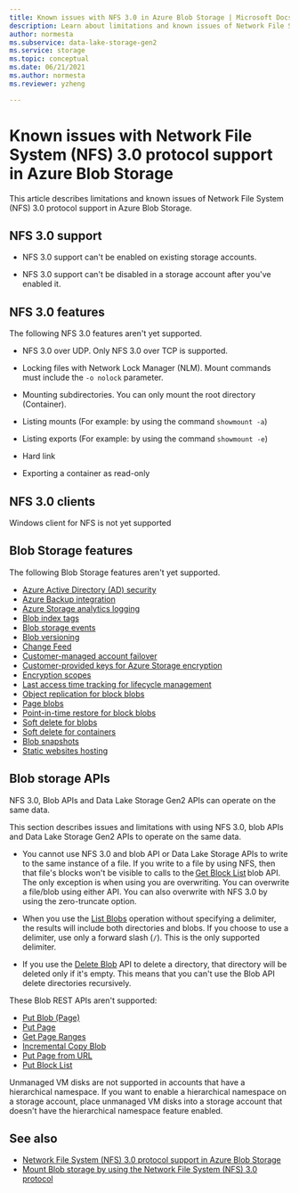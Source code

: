 ```yaml
---
title: Known issues with NFS 3.0 in Azure Blob Storage | Microsoft Docs
description: Learn about limitations and known issues of Network File System (NFS) 3.0 protocol support in Azure Blob Storage.
author: normesta
ms.subservice: data-lake-storage-gen2
ms.service: storage
ms.topic: conceptual
ms.date: 06/21/2021
ms.author: normesta
ms.reviewer: yzheng

---
```

# Known issues with Network File System (NFS) 3.0 protocol support in Azure Blob Storage

This article describes limitations and known issues of Network File System (NFS) 3.0 protocol support in Azure Blob Storage.

## NFS 3.0 support

- NFS 3.0 support can't be enabled on existing storage accounts.

- NFS 3.0 support can't be disabled in a storage account after you've enabled it.

## NFS 3.0 features

The following NFS 3.0 features aren't yet supported.

- NFS 3.0 over UDP. Only NFS 3.0 over TCP is supported.

- Locking files with Network Lock Manager (NLM). Mount commands must include the `-o nolock` parameter.

- Mounting subdirectories. You can only mount the root directory (Container).

- Listing mounts (For example: by using the command `showmount -a`)

- Listing exports (For example: by using the command `showmount -e`)

- Hard link

- Exporting a container as read-only

## NFS 3.0 clients

Windows client for NFS is not yet supported

## Blob Storage features

The following Blob Storage features aren't yet supported.

- [Azure Active Directory (AD) security](../common/authorize-data-access.md?toc=/azure/storage/blobs/toc.json)
- [Azure Backup integration](../../backup/blob-backup-overview.md)
- [Azure Storage analytics logging](../common/storage-analytics-logging.md?toc=/azure/storage/blobs/toc.json)
- [Blob index tags](storage-blob-index-how-to.md)
- [Blob storage events](storage-blob-event-overview.md)
- [Blob versioning](versioning-enable.md)
- [Change Feed](storage-blob-change-feed.md)
- [Customer-managed account failover](../common/storage-disaster-recovery-guidance.md?toc=/azure/storage/blobs/toc.json)
- [Customer-provided keys for Azure Storage encryption](encryption-customer-provided-keys.md) 
- [Encryption scopes](encryption-scope-overview.md)
- [Last access time tracking for lifecycle management](storage-lifecycle-management-concepts.md#move-data-based-on-last-accessed-date-preview)
- [Object replication for block blobs](object-replication-overview.md)
- [Page blobs](storage-blobs-introduction.md#blobs)
- [Point-in-time restore for block blobs](point-in-time-restore-overview.md)
- [Soft delete for blobs](soft-delete-blob-overview.md)
- [Soft delete for containers](soft-delete-container-overview.md)
- [Blob snapshots](snapshots-overview.md)
- [Static websites hosting](storage-blob-static-website.md)

## Blob storage APIs

NFS 3.0, Blob APIs and Data Lake Storage Gen2 APIs can operate on the same data. 

This section describes issues and limitations with using NFS 3.0, blob APIs and Data Lake Storage Gen2 APIs to operate on the same data. 

- You cannot use NFS 3.0 and blob API or Data Lake Storage APIs to write to the same instance of a file. If you write to a file by using NFS, then that file's blocks won't be visible to calls to the [Get Block List](/rest/api/storageservices/get-block-list) blob API. The only exception is when using you are overwriting. You can overwrite a file/blob using either API. You can also overwrite with NFS 3.0 by using the zero-truncate option.

- When you use the [List Blobs](/rest/api/storageservices/list-blobs) operation without specifying a delimiter, the results will include both directories and blobs. If you choose to use a delimiter, use only a forward slash (`/`). This is the only supported delimiter.

- If you use the [Delete Blob](/rest/api/storageservices/delete-blob) API to delete a directory, that directory will be deleted only if it's empty. This means that you can't use the Blob API delete directories recursively.

These Blob REST APIs aren't supported:

* [Put Blob (Page)](/rest/api/storageservices/put-blob)
* [Put Page](/rest/api/storageservices/put-page)
* [Get Page Ranges](/rest/api/storageservices/get-page-ranges)
* [Incremental Copy Blob](/rest/api/storageservices/incremental-copy-blob)
* [Put Page from URL](/rest/api/storageservices/put-page-from-url)
* [Put Block List](/rest/api/storageservices/put-block-list)

Unmanaged VM disks are not supported in accounts that have a hierarchical namespace. If you want to enable a hierarchical namespace on a storage account, place unmanaged VM disks into a storage account that doesn't have the hierarchical namespace feature enabled. 

## See also

- [Network File System (NFS) 3.0 protocol support in Azure Blob Storage](network-file-system-protocol-support.md)
- [Mount Blob storage by using the Network File System (NFS) 3.0 protocol](network-file-system-protocol-support-how-to.md)